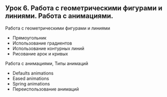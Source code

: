 ## Урок 6. Работа с геометрическими фигурами и линиями. Работа с анимациями.

Работа с геометрическими фигурами и линиями
- Прямоугольник
- Использование градиентов
- Использование контурных линий
- Рисование арок и кривых

Работа с анимациями, Типы анимаций
- Defaults animations
- Eased animations
- Spring animations
- Переиспользование анимаций
